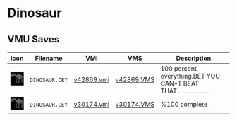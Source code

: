 # Dinosaur

## VMU Saves

| Icon | Filename | VMI | VMS | Description |
|------|----------|-----|-----|-------------|
| ![Dinosaur](../icons/DINOSAUR.CEY.GIF) | `DINOSAUR.CEY` | [v42869.vmi](v42869.vmi) | [v42869.VMS](v42869.VMS) | 100 percent everything.BET YOU CAN*T BEAT THAT.....................  |
| ![Dinosaur](../icons/DINOSAUR.CEY.GIF) | `DINOSAUR.CEY` | [v30174.vmi](v30174.vmi) | [v30174.VMS](v30174.VMS) | %100 complete  |
